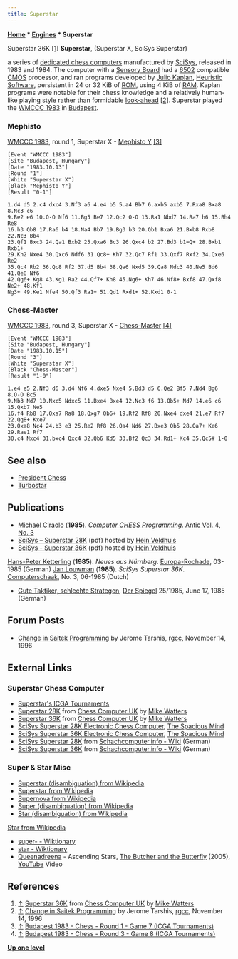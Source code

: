 ```yaml
---
title: Superstar
---
```

**[Home](Home "Home") \* [Engines](Engines "Engines") \* Superstar**



 [](http://www.chesscomputeruk.com/html/superstar_36k.html) Superstar 36K <a id="cite-note-1" href="#cite-ref-1">[1]</a> 
**Superstar**, (Superstar X, SciSys Superstar)  

a series of [dedicated chess computers](Dedicated_Chess_Computers "Dedicated Chess Computers") manufactured by [SciSys](Saitek "Saitek"), released in 1983 and 1984. The computer with a [Sensory Board](Sensory_Board "Sensory Board") had a [6502](6502 "6502") compatible [CMOS](https://en.wikipedia.org/wiki/CMOS) processor, and ran programs developed by [Julio Kaplan](Julio_Kaplan "Julio Kaplan"), [Heuristic Software](Heuristic_Software "Heuristic Software"), persistent in 24 or 32 KiB of [ROM](Memory#ROM "Memory"), using 4 KiB of [RAM](Memory#RAM "Memory"). Kaplan programs were notable for their chess knowledge and a relatively human-like playing style rather than formidable [look-ahead](Search "Search") <a id="cite-note-2" href="#cite-ref-2">[2]</a>. Superstar played the [WMCCC 1983](WMCCC_1983 "WMCCC 1983") in [Budapest](https://en.wikipedia.org/wiki/Budapest). 



### Mephisto


[WMCCC 1983](WMCCC_1983 "WMCCC 1983"), round 1, Superstar X - [Mephisto Y](Mephisto_(H) "Mephisto (H)") <a id="cite-note-3" href="#cite-ref-3">[3]</a>




```
[Event "WMCCC 1983"]
[Site "Budapest, Hungary"]
[Date "1983.10.13"]
[Round "1"]
[White "Superstar X"]
[Black "Mephisto Y"]
[Result "0-1"]

1.d4 d5 2.c4 dxc4 3.Nf3 a6 4.e4 b5 5.a4 Bb7 6.axb5 axb5 7.Rxa8 Bxa8 8.Nc3 c6 
9.Be2 e6 10.O-O Nf6 11.Bg5 Be7 12.Qc2 O-O 13.Ra1 Nbd7 14.Ra7 h6 15.Bh4 Re8 
16.h3 Qb8 17.Ra6 b4 18.Na4 Bb7 19.Bg3 b3 20.Qb1 Bxa6 21.Bxb8 Rxb8 22.Nc3 Bb4 
23.Qf1 Bxc3 24.Qa1 Bxb2 25.Qxa6 Bc3 26.Qxc4 b2 27.Bd3 b1=Q+ 28.Bxb1 Rxb1+ 
29.Kh2 Nxe4 30.Qxc6 Ndf6 31.Qc8+ Kh7 32.Qc7 Rf1 33.Qxf7 Rxf2 34.Qxe6 Re2 
35.Qc4 Rb2 36.Qc8 Rf2 37.d5 Bb4 38.Qa6 Nxd5 39.Qa8 Ndc3 40.Ne5 Bd6 41.Qe8 Nf6 
42.Qg6+ Kg8 43.Kg1 Ra2 44.Qf7+ Kh8 45.Ng6+ Kh7 46.Nf8+ Bxf8 47.Qxf8 Ne2+ 48.Kf1 
Ng3+ 49.Ke1 Nfe4 50.Qf3 Ra1+ 51.Qd1 Rxd1+ 52.Kxd1 0-1 

```

### Chess-Master


[WMCCC 1983](WMCCC_1983 "WMCCC 1983"), round 3, Superstar X - [Chess-Master](Chess-Master "Chess-Master") <a id="cite-note-4" href="#cite-ref-4">[4]</a>




```
[Event "WMCCC 1983"]
[Site "Budapest, Hungary"]
[Date "1983.10.15"]
[Round "3"]
[White "Superstar X"]
[Black "Chess-Master"]
[Result "1-0"]

1.e4 e5 2.Nf3 d6 3.d4 Nf6 4.dxe5 Nxe4 5.Bd3 d5 6.Qe2 Bf5 7.Nd4 Bg6 8.O-O Bc5
9.Nb3 Nd7 10.Nxc5 Ndxc5 11.Bxe4 Bxe4 12.Nc3 f6 13.Qb5+ Nd7 14.e6 c6 15.Qxb7 Ne5 
16.f4 Rb8 17.Qxa7 Ra8 18.Qxg7 Qb6+ 19.Rf2 Rf8 20.Nxe4 dxe4 21.e7 Rf7 22.Qg8+ Kxe7 
23.Qxa8 Nc4 24.b3 e3 25.Re2 Rf8 26.Qa4 Nd6 27.Bxe3 Qb5 28.Qa7+ Ke6 29.Rae1 Rf7 
30.c4 Nxc4 31.bxc4 Qxc4 32.Qb6 Kd5 33.Bf2 Qc3 34.Rd1+ Kc4 35.Qc5# 1-0 

```

## See also


* [President Chess](President_Chess "President Chess")
* [Turbostar](Turbostar "Turbostar")


## Publications


* [Michael Ciraolo](http://www.atarimagazines.com/index/index.php?author=Michael+Ciraolo&mag=antic) (**1985**). *[Computer CHESS Programming](http://www.atarimagazines.com/v4n3/ComputerChess.html)*. [Antic Vol. 4, No. 3](http://www.atarimagazines.com/index/index.php?issue=v4n3)
* [SciSys – Superstar 28K](http://www.schaakcomputers.nl/hein_veldhuis/database/files/12-1983%20%5BC-6151%5D%20SciSys%20-%20Superstar%2028K.pdf) (pdf) hosted by [Hein Veldhuis](Hein_Veldhuis "Hein Veldhuis")
* [SciSys - Superstar 36K](http://www.schaakcomputers.nl/hein_veldhuis/database/files/03-1985%20%5BD-0176%5D%20SciSys%20-%20Superstar%2036K.pdf) (pdf) hosted by [Hein Veldhuis](Hein_Veldhuis "Hein Veldhuis")


 [Hans-Peter Ketterling](index.php?title=Hans-Peter_Ketterling&action=edit&redlink=1 "Hans-Peter Ketterling (page does not exist)") (**1985**). *Neues aus Nürnberg*. [Europa-Rochade](http://de.wikipedia.org/wiki/Rochade_Europa), 03-1985 (German)
 [Jan Louwman](Jan_Louwman "Jan Louwman") (**1985**). *SciSys Superstar 36K*. [Computerschaak](Computerschaak "Computerschaak"), No. 3, 06-1985 (Dutch)
* [Gute Taktiker, schlechte Strategen](http://www.spiegel.de/spiegel/print/d-13514808.html), [Der Spiegel](https://en.wikipedia.org/wiki/Der_Spiegel) 25/1985, June 17, 1985 (German)


## Forum Posts


* [Change in Saitek Programming](http://groups.google.com/group/rec.games.chess.computer/browse_frm/thread/f09918d6e1aa0ee6) by Jerome Tarshis, [rgcc](Computer_Chess_Forums "Computer Chess Forums"), November 14, 1996


## External Links


### Superstar Chess Computer


* [Superstar's ICGA Tournaments](https://www.game-ai-forum.org/icga-tournaments/program.php?id=479)
* [Superstar 28K](http://www.chesscomputeruk.com/html/superstar_28k.html) from [Chess Computer UK](http://www.chesscomputeruk.com/index.html) by [Mike Watters](Mike_Watters "Mike Watters")
* [Superstar 36K](http://www.chesscomputeruk.com/html/superstar_36k.html) from [Chess Computer UK](http://www.chesscomputeruk.com/index.html) by [Mike Watters](Mike_Watters "Mike Watters")
* [SciSys Superstar 28K Electronic Chess Computer](http://www.spacious-mind.com/html/superstar_28k.html), [The Spacious Mind](The_Spacious_Mind "The Spacious Mind")
* [SciSys Superstar 36K Electronic Chess Computer](http://www.spacious-mind.com/html/superstar_36k.html), [The Spacious Mind](The_Spacious_Mind "The Spacious Mind")
* [SciSys Superstar 28K](http://www.schach-computer.info/wiki/index.php/SciSys_Superstar_28K) from [Schachcomputer.info - Wiki](http://www.schach-computer.info/wiki/index.php/Hauptseite_En) (German)
* [SciSys Superstar 36K](http://www.schach-computer.info/wiki/index.php/SciSys_Superstar_36K) from [Schachcomputer.info - Wiki](http://www.schach-computer.info/wiki/index.php/Hauptseite_En) (German)


### Super & Star Misc


* [Superstar (disambiguation) from Wikipedia](https://en.wikipedia.org/wiki/Superstar_%28disambiguation%29)
* [Superstar from Wikipedia](https://en.wikipedia.org/wiki/Superstar)
* [Supernova from Wikipedia](https://en.wikipedia.org/wiki/Supernova)
* [Super (disambiguation) from Wikipedia](https://en.wikipedia.org/wiki/Super)
* [Star (disambiguation) from Wikipedia](https://en.wikipedia.org/wiki/Star_%28disambiguation%29)


 [Star from Wikipedia](https://en.wikipedia.org/wiki/Star)
* [super- - Wiktionary](https://en.wiktionary.org/wiki/super-)
* [star - Wiktionary](https://en.wiktionary.org/wiki/star)
* [Queenadreena](Category:Queenadreena "Category:Queenadreena") - Ascending Stars, [The Butcher and the Butterfly](https://en.wikipedia.org/wiki/The_Butcher_and_the_Butterfly) (2005), [YouTube](https://en.wikipedia.org/wiki/YouTube) Video


 
## References


1. <a id="cite-ref-1" href="#cite-note-1">↑</a> [Superstar 36K](http://www.chesscomputeruk.com/html/superstar_36k.html) from [Chess Computer UK](http://www.chesscomputeruk.com/index.html) by [Mike Watters](Mike_Watters "Mike Watters")
2. <a id="cite-ref-2" href="#cite-note-2">↑</a> [Change in Saitek Programming](http://groups.google.com/group/rec.games.chess.computer/browse_frm/thread/f09918d6e1aa0ee6) by Jerome Tarshis, [rgcc](Computer_Chess_Forums "Computer Chess Forums"), November 14, 1996
3. <a id="cite-ref-3" href="#cite-note-3">↑</a> [Budapest 1983 - Chess - Round 1 - Game 7 (ICGA Tournaments)](https://www.game-ai-forum.org/icga-tournaments/round.php?tournament=66&round=1&id=7)
4. <a id="cite-ref-4" href="#cite-note-4">↑</a> [Budapest 1983 - Chess - Round 3 - Game 8 (ICGA Tournaments)](https://www.game-ai-forum.org/icga-tournaments/round.php?tournament=66&round=3&id=8)

**[Up one level](Engines "Engines")**







 
